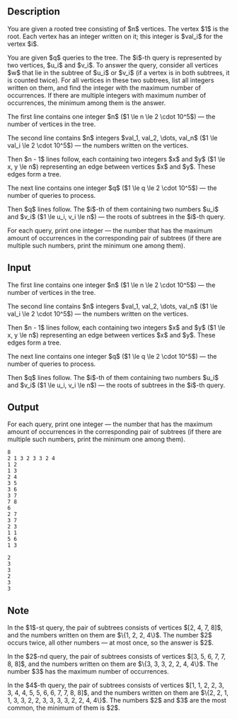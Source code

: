 ## Description

<div><p>You are given a rooted tree consisting of $n$ vertices. The vertex $1$ is the root. Each vertex has an integer written on it; this integer is $val_i$ for the vertex $i$.</p><p>You are given $q$ queries to the tree. The $i$-th query is represented by two vertices, $u_i$ and $v_i$. To answer the query, consider all vertices $w$ that lie in the subtree of $u_i$ or $v_i$ <span class="tex-font-style-bf">(if a vertex is in both subtrees, it is counted twice)</span>. For all vertices in these two subtrees, list all integers written on them, and find the integer with the maximum number of occurrences. If there are multiple integers with maximum number of occurrences, the <span class="tex-font-style-bf">minimum</span> among them is the answer.</p></div><div class="input-specification"><p>The first line contains one integer $n$ ($1 \le n \le 2 \cdot 10^5$) — the number of vertices in the tree.</p><p>The second line contains $n$ integers $val_1, val_2, \dots, val_n$ ($1 \le val_i \le 2 \cdot 10^5$) — the numbers written on the vertices.</p><p>Then $n - 1$ lines follow, each containing two integers $x$ and $y$ ($1 \le x, y \le n$) representing an edge between vertices $x$ and $y$. These edges form a tree.</p><p>The next line contains one integer $q$ ($1 \le q \le 2 \cdot 10^5$) — the number of queries to process.</p><p>Then $q$ lines follow. The $i$-th of them containing two numbers $u_i$ and $v_i$ ($1 \le u_i, v_i \le n$) — the roots of subtrees in the $i$-th query.</p></div><div class="output-specification"><p>For each query, print one integer — the number that has the maximum amount of occurrences in the corresponding pair of subtrees (if there are multiple such numbers, print the <span class="tex-font-style-bf">minimum</span> one among them).</p></div>

## Input

<p>The first line contains one integer $n$ ($1 \le n \le 2 \cdot 10^5$) — the number of vertices in the tree.</p><p>The second line contains $n$ integers $val_1, val_2, \dots, val_n$ ($1 \le val_i \le 2 \cdot 10^5$) — the numbers written on the vertices.</p><p>Then $n - 1$ lines follow, each containing two integers $x$ and $y$ ($1 \le x, y \le n$) representing an edge between vertices $x$ and $y$. These edges form a tree.</p><p>The next line contains one integer $q$ ($1 \le q \le 2 \cdot 10^5$) — the number of queries to process.</p><p>Then $q$ lines follow. The $i$-th of them containing two numbers $u_i$ and $v_i$ ($1 \le u_i, v_i \le n$) — the roots of subtrees in the $i$-th query.</p>

## Output

<p>For each query, print one integer — the number that has the maximum amount of occurrences in the corresponding pair of subtrees (if there are multiple such numbers, print the <span class="tex-font-style-bf">minimum</span> one among them).</p>





```input1
8
2 1 3 2 3 3 2 4
1 2
1 3
2 4
3 5
3 6
3 7
7 8
6
2 7
3 7
2 3
1 1
5 6
1 3
```




```output1
2
3
3
2
3
3
```



## Note

<p>In the $1$-st query, the pair of subtrees consists of vertices $[2, 4, 7, 8]$, and the numbers written on them are $\{1, 2, 2, 4\}$. The number $2$ occurs twice, all other numbers — at most once, so the answer is $2$.</p><p>In the $2$-nd query, the pair of subtrees consists of vertices $[3, 5, 6, 7, 7, 8, 8]$, and the numbers written on them are $\{3, 3, 3, 2, 2, 4, 4\}$. The number $3$ has the maximum number of occurrences.</p><p>In the $4$-th query, the pair of subtrees consists of vertices $[1, 1, 2, 2, 3, 3, 4, 4, 5, 5, 6, 6, 7, 7, 8, 8]$, and the numbers written on them are $\{2, 2, 1, 1, 3, 3, 2, 2, 3, 3, 3, 3, 2, 2, 4, 4\}$. The numbers $2$ and $3$ are the most common, the minimum of them is $2$.</p>
